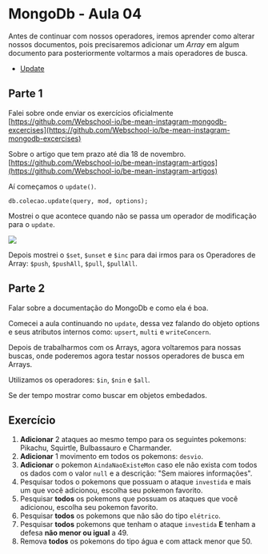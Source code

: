 # MongoDb - Aula 04

Antes de continuar com nossos operadores, iremos aprender como alterar nossos documentos, pois precisaremos adicionar um *Array* em algum documento para posteriormente voltarmos a mais operadores de busca.

- [Update](./../../module-mongodb/update.md)


## Parte 1

Falei sobre onde enviar os exercícios oficialmente [https://github.com/Webschool-io/be-mean-instagram-mongodb-excercises](https://github.com/Webschool-io/be-mean-instagram-mongodb-excercises)

Sobre o artigo que tem prazo até dia 18 de novembro. [https://github.com/Webschool-io/be-mean-instagram-artigos](https://github.com/Webschool-io/be-mean-instagram-artigos)

Aí começamos o `update()`.

```
db.colecao.update(query, mod, options);
```

Mostrei o que acontece quando não se passa um operador de modificação para o `update`.

![](http://generator-meme.com/inc/media/memes/evil-kid.jpg)

Depois mostrei o `$set`, `$unset` e `$inc` para dai irmos para os Operadores de Array: `$push`, `$pushAll`, `$pull`, `$pullAll`.


## Parte 2

Falar sobre a documentação do MongoDb e como ela é boa. 

Comecei a aula continuando no `update`, dessa vez falando do objeto options e seus atributos internos como: `upsert`, `multi` e `writeConcern`.

Depois de trabalharmos com os Arrays, agora voltaremos para nossas buscas, onde poderemos agora testar nossos operadores de busca em Arrays.

Utilizamos os operadores: `$in`, `$nin` e `$all`.


Se der tempo mostrar como buscar em objetos embedados.


## Exercício

1. **Adicionar** 2 ataques ao mesmo tempo para os seguintes pokemons: Pikachu, Squirtle, Bulbassauro e Charmander.
2. **Adicionar** 1 movimento em todos os pokemons: `desvio`.
3. **Adicionar** o pokemon `AindaNaoExisteMon` caso ele não exista com todos os dados com o valor `null` e a descrição: "Sem maiores informações".
4. Pesquisar todos o pokemons que possuam o ataque `investida` e mais um que você adicionou, escolha seu pokemon favorito.
5. Pesquisar **todos** os pokemons que possuam os ataques que você adicionou, escolha seu pokemon favorito.
6. Pesquisar **todos** os pokemons que não são do tipo `elétrico`.
7. Pesquisar **todos** pokemons que tenham o ataque `investida` **E** tenham a defesa **não menor ou igual** a 49.
8. Remova **todos** os pokemons do tipo água e com attack menor que 50.


